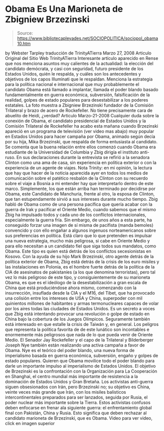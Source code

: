 # Obama Es Una Marioneta de Zbigniew Brzezinski

> Source: https://www.bibliotecapleyades.net/SOCIOPOLITICA/sociopol_obama10.htm

by Webster Tarpley
traducción de TrinityATierra
Marzo 27, 2008
Articulo Original
del Sitio Web
TrinityATierra
Interesante
artículo aparecido en Rense que nos menciona asuntos muy
calientes de la actualidad: la elección del candidato demócrata, y casi con
seguridad, futuro presidente de los Estados Unidos, quién le respalda, y
cuáles son los antecedentes y objetivos de los capos
Illuminati que le
respaldan.
Menciona la estrategia para la política nacional e internacional
que muy probablemente el candidato Obama está llamado a implantar, llamada
el poder blando basado fundamentalmente en guerra económica, subversión,
falsificación de la realidad, golpes de estado populares para
desestabilizar a los poderes estatales.
La foto muestra a Zbigniew Brzezinski fundador de la
Comisión Trilateral y
brazo de acero de
Rockefeller.
No tiene precisamente cara de abuelito de
Heidi, ¿verdad?
Articulo
Marzo-21-2008
Cualquier duda sobre la conexión de Obama, el candidato presidencial de
Estados Unidos y la Comisión Trilateral de Rockefeller ha acabo esta mañana
cuando Brzezinski apareció en un programa de televisión (ver
video mas abajo) muy popular en
Estados Unidos para hacer campaña por Obama, animado según decía por su hija,
Mika Brzezinski, que respalda de forma entusiasta al candidato.
Se comenta que la buena relación entre ellos comenzó cuando Obama era
estudiante de la Universidad de Columbia y Zbig dirigía el instituto anti-ruso.
En sus declaraciones durante la entrevista se refirió a la senadora Clinton
como una ama de casa, sin experiencia en política exterior o con la
experiencia de un agente de viajes.
Nota Trinity: en mi opinión, la lectura que hay que hacer de la noticia
aparecida ayer en todos los medios de comunicación sobre el patético
resbalón de
la Clinton con su recuerdo sobre el viaje a Bosnia a mi
entender hay que interpretarlo dentro de este marco. Simplemente, los que
están arriba han terminado por decidirse por Obama, este Candidato de
Manchuria, frente al otro, la esposa de Clinton, que tan estupendamente
sirvió a sus intereses durante mucho tiempo.
Zbig habló de Obama como de una persona pacífica que quería acabar con la
guerra de Irak y pacificar el Oriente Medio, cuando sabemos que el mismo
Zbig ha impulsado todos y cada uno de los conflictos internacionales,
especialmente la guerra fría. Sin embargo, de unos años a esta parte, ha
conseguido forzar una imagen de sí misma de pacifista (manda bemoles)
convencido y con ello engañar a algunos ingenuos norteamericanos sobre sus
preferencias en política.
Está claro que lo que pretenden es impulsar una nueva estrategia, mucho más
peligrosa, si cabe en Oriente Medio y para ello necesitan a un candidato
fiel que siga todos sus mandatos, como Obama.
Este tipo es quien está detrás de los conflictos secesionistas en Kosovo.
Con la ayuda de su hijo Mark Brzezinski, otro agente detrás de la política
exterior de Obama, Zbig está detrás de la crisis de los euro mísiles y las
instalaciones en Polonia, es el hombre fuerte detrás de la política de la
CIA de asesinatos de pakistaníes (a los que denomina terroristas), pero
tal vez lo más peligroso de este tipo, y consiguientemente de su marioneta Obama, es que es el ideólogo de la desestabilización a gran escala de China
que está produciéndose ahora mismo, comenzando con la insurrección,
insuflada desde la CIA y el M16, del Tibet, que ha provocado una colisión
entre los intereses de USA y China, superpoder con mil quinientos millones
de habitantes y armas termonucleares capaces de volar por los aires todas
las ciudades de Estados Unidos.
Es un secreto a voces que Zbig está intentando provocar una revolución o
golpe de estado en China bajo la cobertura de los Juegos Olímpicos.
Seguramente también está interesado en que estalle la crisis de Taiwán y, en
general. Los peligros que representa la política favorita de de este
lunático son incontables e enormemente más peligrosos que nada de lo que
pueda venir de Oriente Medio.
El Senador Jay Rockefeller y el capo de la
Trilateral y
Bilderberger Joseph
Nye también están realizando una activa campaña a favor de Obama. Nye es el
teórico del poder blando, una nueva forma de imperialismo basada en guerra
económica, subversión, engaño y golpes de estado populares. Quieren que
Obama movilice todo el poder blando para darle un importante impulso al
imperialismo de Estados Unidos.
El objetivo de Brzezinski es la confrontación con la
Organización para La
Cooperación en Shanghai, el centro mundial más importante de resistencia a
la dominación de Estados Unidos y Gran Bretaña.
Los activistas anti-guerra siguen obsesionados con Irán, pero Brzezinski no;
su objetivo es China, veinte veces más grande que Irán, con los misiles
balísticos intercontinentales preparados para ser lanzados, seguida por
Rusia, el poder nuclear más importante sobre la Tierra. Estos activistas
confusos deben enfocarse en frenar ala siguiente guerra: el enfrentamiento
global final con Pakistán, China y Rusia.
Esto significa que deben rechazar
al candidato marioneta de Brzezinski, que es Obama.
Video
para ver video, click en
imagen superior
